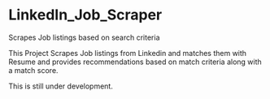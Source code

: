 # LinkedIn_Job_Scraper
Scrapes Job listings based on search criteria

This Project Scrapes Job listings from Linkedin and matches them with Resume and provides recommendations based on match criteria along with a match score.

This is still under development.
